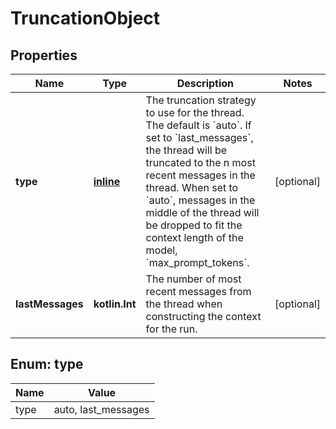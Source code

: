 
# TruncationObject

## Properties
Name | Type | Description | Notes
------------ | ------------- | ------------- | -------------
**type** | [**inline**](#Type) | The truncation strategy to use for the thread. The default is &#x60;auto&#x60;. If set to &#x60;last_messages&#x60;, the thread will be truncated to the n most recent messages in the thread. When set to &#x60;auto&#x60;, messages in the middle of the thread will be dropped to fit the context length of the model, &#x60;max_prompt_tokens&#x60;. |  [optional]
**lastMessages** | **kotlin.Int** | The number of most recent messages from the thread when constructing the context for the run. |  [optional]


<a id="Type"></a>
## Enum: type
Name | Value
---- | -----
type | auto, last_messages



